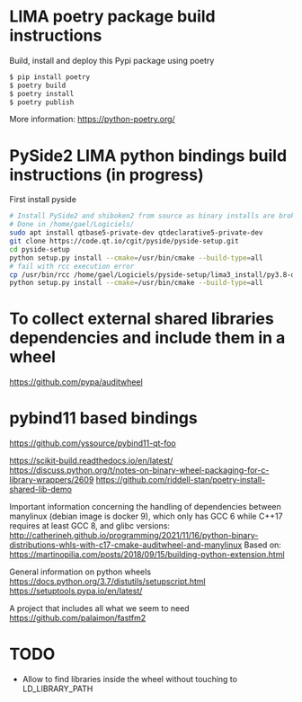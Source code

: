 # LIMA poetry package build instructions

Build, install and deploy this Pypi package using poetry

```bash
$ pip install poetry
$ poetry build
$ poetry install
$ poetry publish
```

More information: https://python-poetry.org/



# PySide2 LIMA python bindings build instructions (in progress)

First install pyside
```bash
# Install PySide2 and shiboken2 from source as binary installs are broken
# Done in /home/gael/Logiciels/
sudo apt install qtbase5-private-dev qtdeclarative5-private-dev
git clone https://code.qt.io/cgit/pyside/pyside-setup.git
cd pyside-setup
python setup.py install --cmake=/usr/bin/cmake --build-type=all
# fail with rcc execution error
cp /usr/bin/rcc /home/gael/Logiciels/pyside-setup/lima3_install/py3.8-qt5.15.3-64bit-release/bin/rcc
python setup.py install --cmake=/usr/bin/cmake --build-type=all
```


# To collect external shared libraries dependencies and include them in a wheel

https://github.com/pypa/auditwheel

# pybind11 based bindings
https://github.com/yssource/pybind11-qt-foo


https://scikit-build.readthedocs.io/en/latest/
https://discuss.python.org/t/notes-on-binary-wheel-packaging-for-c-library-wrappers/2609
https://github.com/riddell-stan/poetry-install-shared-lib-demo

Important information concerning the handling of dependencies between manylinux (debian image is docker 9), which only has GCC 6
while C++17 requires at least GCC 8, and glibc versions:
http://catherineh.github.io/programming/2021/11/16/python-binary-distributions-whls-with-c17-cmake-auditwheel-and-manylinux
Based on: https://martinopilia.com/posts/2018/09/15/building-python-extension.html

General information on python wheels
https://docs.python.org/3.7/distutils/setupscript.html
https://setuptools.pypa.io/en/latest/

A project that includes all what we seem to need
https://github.com/palaimon/fastfm2

# TODO

* Allow to find libraries inside the wheel without touching to LD_LIBRARY_PATH

